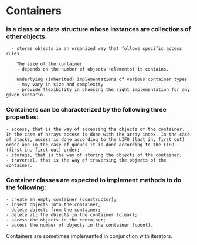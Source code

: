 # Containers

 ### is a class or a data structure whose instances are collections of other objects.
     
      - stores objects in an organized way that follows specific access rules.
       
        The size of the container
        - depends on the number of objects (elements) it contains. 
        
        Underlying (inherited) implementations of various container types
        - may vary in size and complexity
        - provide flexibility in choosing the right implementation for any given scenario.



### Containers can be characterized by the following three properties:
    - access, that is the way of accessing the objects of the container. In the case of arrays access is done with the array index. In the case of stacks, access is done according to the LIFO (last in, first out) order and in the case of queues it is done according to the FIFO (first in, first out) order;
    - storage, that is the way of storing the objects of the container;
    - traversal, that is the way of traversing the objects of the container.

### Container classes are expected to implement methods to do the following:

    - create an empty container (constructor);
    - insert objects into the container;
    - delete objects from the container;
    - delete all the objects in the container (clear);
    - access the objects in the container;
    - access the number of objects in the container (count).

Containers are sometimes implemented in conjunction with iterators.   